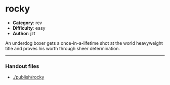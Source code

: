 rocky
======================

- **Category**: rev
- **Difficulty**: easy
- **Author**: jzt

An underdog boxer gets a once-in-a-lifetime shot at the world heavyweight title and proves his worth through sheer determination.

---

### Handout files

- [./publish/rocky](./publish/rocky)
